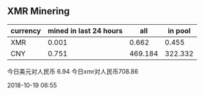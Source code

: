 ## XMR Minering

|currency|mined in last 24 hours|all|in pool|
|---|---|---|---|
|XMR|0.001|0.662|0.455|
|CNY|0.751|469.184|322.332|

今日美元对人民币 6.94	今日xmr对人民币708.86


2018-10-19 06:55